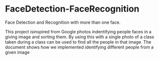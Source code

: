 # FaceDetection-FaceRecognition
Face Detection and Recognition with more than one face.

This project isinspired from Google photos indentifying people faces in a giving image and sorting them. By using this with a single photo of a class taken during a class can be used to find all the people in that image. The document shows how we implemented identifying different people from a given image
